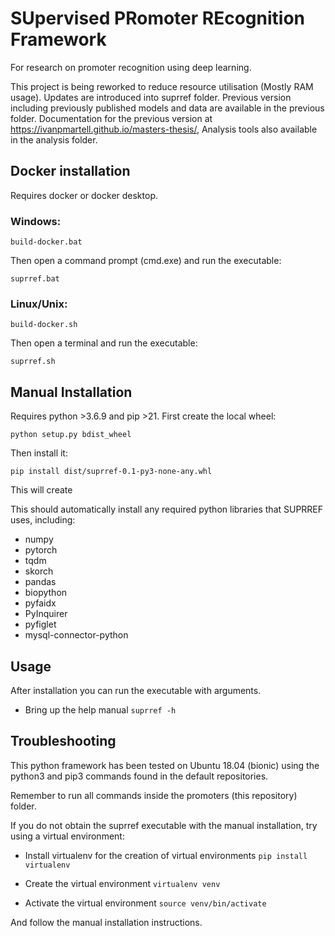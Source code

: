 # SUpervised PRomoter REcognition Framework
For research on promoter recognition using deep learning.

This project is being reworked to reduce resource utilisation (Mostly RAM usage). Updates are introduced into suprref folder. Previous version including previously published models and data are available in the previous folder. Documentation for the previous version at https://ivanpmartell.github.io/masters-thesis/, Analysis tools also available in the analysis folder.

## Docker installation
Requires docker or docker desktop.

### Windows:

```build-docker.bat```

Then open a command prompt (cmd.exe) and run the executable:

```suprref.bat```

### Linux/Unix:

```build-docker.sh```

Then open a terminal and run the executable:

```suprref.sh```

## Manual Installation
Requires python >3.6.9 and pip >21. First create the local wheel:

```python setup.py bdist_wheel```

Then install it:

```pip install dist/suprref-0.1-py3-none-any.whl```

This will create

This should automatically install any required python libraries that SUPRREF uses, including:

- numpy
- pytorch
- tqdm
- skorch
- pandas
- biopython
- pyfaidx
- PyInquirer
- pyfiglet
- mysql-connector-python

## Usage
After installation you can run the executable with arguments.

- Bring up the help manual
```suprref -h```

## Troubleshooting
This python framework has been tested on Ubuntu 18.04 (bionic) using the python3 and pip3 commands found in the default repositories.

Remember to run all commands inside the promoters (this repository) folder.

If you do not obtain the suprref executable with the manual installation, try using a virtual environment:

- Install virtualenv for the creation of virtual environments
```pip install virtualenv```

- Create the virtual environment
```virtualenv venv```

- Activate the virtual environment
```source venv/bin/activate```

And follow the manual installation instructions.
